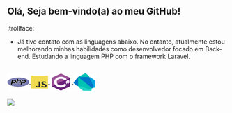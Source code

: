 ##  Olá,  Seja bem-vindo(a) ao meu GitHub!
:trollface:

- Já tive contato com as linguagens abaixo. No entanto, atualmente estou melhorando minhas habilidades como desenvolvedor focado em Back-end. Estudando a linguagem PHP com o framework Laravel. 

<div>
  <a href="https://beacons.ai/victorbrasileiro">
</div>
  
<div style="display: inline_block"><br>  
  <img align="center" alt="Victor-PHP" height="40" width="50" src="https://raw.githubusercontent.com/devicons/devicon/master/icons/php/php-original.svg">
  <img align="center" alt="Victor-Javascript" height="30" width="40" src="https://raw.githubusercontent.com/devicons/devicon/master/icons/javascript/javascript-original.svg">
  <img align="center" alt="Victor-Csharp" height="40" width="50" src="https://raw.githubusercontent.com/devicons/devicon/master/icons/csharp/csharp-original.svg">
  <img align="center" alt="Victor-Dart" height="40" width="50" src="https://raw.githubusercontent.com/devicons/devicon/master/icons/dart/dart-original.svg">
<div>
  <br>
  <a href="https://www.linkedin.com/in/victorbrasileiroo/" target="_blank"><img align="center" height="50em" src="https://img.shields.io/badge/-LinkedIn-%230077B5?style=for-the-badge&logo=linkedin&logoColor=white" target="_blank"></a>  
</div>
